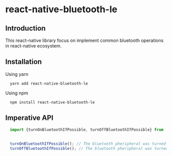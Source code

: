 # react-native-bluetooth-le

## Introduction

This react-native library focus on implement common bluetooth operations in react-native ecosystem.


## Installation 
  Using yarn
  ```
    yarn add react-native-bluetooth-le
  ```
  Using npm
  ```
    npm install react-native-bluetooth-le
  ```


## Imperative API

```js
  import {turnOnBluetoothIfPossible, turnOffBluetoothIfPossible} from 'react-native-bluetooth-le';
  
  
  turnOnBluetoothIfPossible(); // The bluetooth pheripheral was turned on.
  turnOffBluetoothIfPossible(); // The bluetooth pheripheral was turned off.
```
